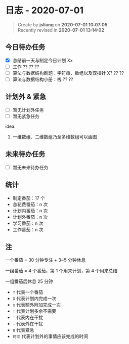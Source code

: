 日志 - 2020-07-01
===

> Create by **jsliang** on **2020-07-01 10:07:05**  
> Recently revised in **2020-07-01 13:14:02**  

## 今日待办任务

* [x] 总结前一天与制定今日计划 Xx
* [ ] 工作 ?? ?? ??
* [ ] 算法与数据结构刷题：字符串、数组以及双指针 X? ?? ??
* [ ] 算法与数据结构小册：栈 ?? ??

## 计划外 & 紧急

* [ ] 暂无计划外任务
* [ ] 暂无紧急任务

idea:

1. 一维数组、二维数组乃至多维数组可以画图

## 未来待办任务

* [ ] 暂无未来待办任务

## 统计

* 制定番茄：17 个
* 总花费番茄：n 次
* 计划内番茄：n 次
* 计划外番茄：n 次
* 学习番茄：n 次
* 工作番茄：n 次

## 注

一个番茄 = 30 分钟专注 + 3~5 分钟休息

一组番茄 = 4 个番茄，第 1 个用来计划，第 4 个用来总结

一组番茄后休息 25 分钟

* `?` 代表一个番茄
* `X` 代表计划内完成一次
* `x` 代表额外附加完成一次
* `!` 代表计划多余不需要
* `'` 代表内在干扰
* `-` 代表外在干扰
* `U` 代表紧急
* `时间` 代表计划外的事情应该完成的时间
